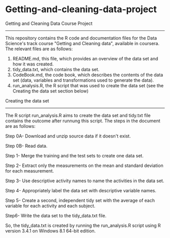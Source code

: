 # Getting-and-cleaning-data-project

Getting and Cleaning Data Course Project
****************************************************

This repository contains the R code and documentation files for the Data Science's track course "Getting and Cleaning data", available in coursera. The relevant files are as follows:

1. README.md, this file, which provides an overview of the data set and how it was created.
2. tidy_data.txt, which contains the data set.
3. CodeBook.md, the code book, which describes the contents of the data set (data, variables and transformations used to generate the data).
4. run_analysis.R, the R script that was used to create the data set (see the Creating the data set section below)

Creating the data set
*****************************************************

The R script run_analysis.R aims to create the data set and tidy.txt file contains the outcome after runnung this script. The steps in the document are as follows:

Step 0A- Download and unzip source data if it doesn't exist.

Step 0B- Read data.

Step 1- Merge the training and the test sets to create one data set.

Step 2- Extract only the measurements on the mean and standard deviation for each measurement.

Step 3- Use descriptive activity names to name the activities in the data set.

Step 4- Appropriately label the data set with descriptive variable names.

Step 5- Create a second, independent tidy set with the average of each variable for each activity and each subject.

Step6- Write the data set to the tidy_data.txt file.

So, the tidy_data.txt is created by running the run_analysis.R script using R version 3.4.1 on Windows 8.1 64-bit edition.
